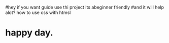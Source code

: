 #hey if you want guide use thi project its abeginner friendly 
#and it will help alot? how to use css with htmsl 
# happy day. 
